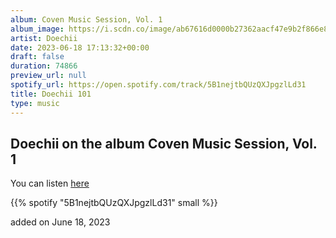 ```yaml
---
album: Coven Music Session, Vol. 1
album_image: https://i.scdn.co/image/ab67616d0000b27362aacf47e9b2f866e80dcbd8
artist: Doechii
date: 2023-06-18 17:13:32+00:00
draft: false
duration: 74866
preview_url: null
spotify_url: https://open.spotify.com/track/5B1nejtbQUzQXJpgzlLd31
title: Doechii 101
type: music
---
```



## Doechii on the album Coven Music Session, Vol. 1

You can listen [here](https://open.spotify.com/track/5B1nejtbQUzQXJpgzlLd31)

{{% spotify "5B1nejtbQUzQXJpgzlLd31" small %}}

added on June 18, 2023
